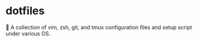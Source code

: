 # dotfiles
🤗 A collection of vim, zsh, git, and tmux configuration files and setup script under various OS.
